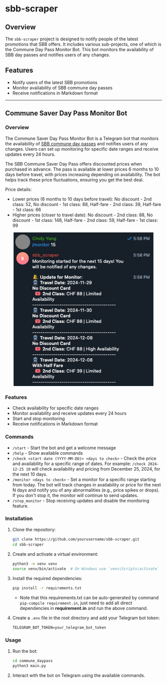 # sbb-scraper

## Overview
The `sbb-scraper` project is designed to notify people of the latest promotions that SBB offers. It includes various sub-projects, one of which is the Commune Day Pass Monitor Bot. This bot monitors the availability of SBB day passes and notifies users of any changes.

## Features
- Notify users of the latest SBB promotions
- Monitor availability of SBB commune day passes
- Receive notifications in Markdown format
---
## Commune Saver Day Pass Monitor Bot

### Overview
The Commune Saver Day Pass Monitor Bot is a Telegram bot that monitors the availability of [SBB commune day passes](https://www.cartejournaliere-commune.ch/en#terms) and notifies users of any changes. Users can set up monitoring for specific date ranges and receive updates every 24 hours.

The SBB Commune Saver Day Pass offers discounted prices when purchased in advance. The pass is available at lower prices 6 months to 10 days before travel, with prices increasing depending on availability. The bot helps track these price fluctuations, ensuring you get the best deal.

Price details:

- Lower prices (6 months to 10 days before travel):
No discount - 2nd class: 52, No discount - 1st class: 88, Half-fare - 2nd class: 39, Half-fare - 1st class: 66
- Higher prices (closer to travel date):
No discount - 2nd class: 88, No discount - 1st class: 148, Half-fare - 2nd class: 59, Half-fare - 1st class: 99

<p align="center">
  <img src="response_sample.png" width="450" title="Sample Response for /monitor command">
</p>

### Features
- Check availability for specific date ranges
- Monitor availability and receive updates every 24 hours
- Start and stop monitoring
- Receive notifications in Markdown format

### Commands
- `/start` - Start the bot and get a welcome message
- `/help` - Show available commands
- `/check <start date (YYYY-MM-DD)> <days to check>` - Check the price and availability for a specific range of dates. For example: `/check 2024-12-25 10` will check availability and pricing from December 25, 2024, for the next 10 days.
- `/monitor <days to check>` - Set a monitor for a specific range starting from today. The bot will track changes in availability or price for the next N days and notify you of any abnormalities (e.g., price spikes or drops). If you don't stop it, the monitor will continue to send updates.
- `/stop_monitor` - Stop receiving updates and disable the monitoring feature.

### Installation
1. Clone the repository:
    ```sh
    git clone https://github.com/yourusername/sbb-scraper.git
    cd sbb-scraper
    ```

2. Create and activate a virtual environment:
    ```sh
    python3 -m venv venv
    source venv/bin/activate  # On Windows use `venv\Scripts\activate`
    ```

3. Install the required dependencies:
    ```sh
    pip install -r requirements.txt
    ```
    - Note that this requirements.txt can be auto-generated by command `pip-compile requirement.in`, just need to add all direct dependencies in **requirement.in** and run the above command.


4. Create a `.env` file in the root directory and add your Telegram bot token:
    ```env
    TELEGRAM_BOT_TOKEN=your_telegram_bot_token
    ```

### Usage
1. Run the bot:
    ```sh
    cd commune_daypass
    python3 main.py
    ```

2. Interact with the bot on Telegram using the available commands.


